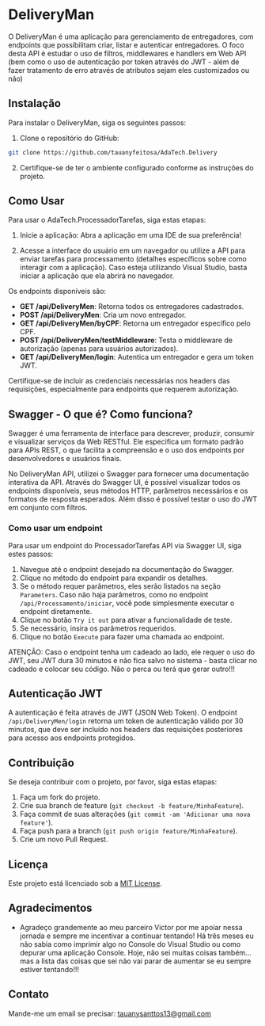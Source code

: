# DeliveryMan

O DeliveryMan é uma aplicação para gerenciamento de entregadores, com endpoints que possibilitam criar, listar e autenticar entregadores. O foco desta API é estudar o uso de filtros, middlewares e handlers em Web API (bem como o uso de autenticação por token através do JWT - além de fazer tratamento de erro através de atributos sejam eles customizados ou não)

## Instalação

Para instalar o DeliveryMan, siga os seguintes passos:

1. Clone o repositório do GitHub:
```bash
git clone https://github.com/tauanyfeitosa/AdaTech.Delivery
```


2. Certifique-se de ter o ambiente configurado conforme as instruções do projeto.

## Como Usar
Para usar o AdaTech.ProcessadorTarefas, siga estas etapas:

1. Inicie a aplicação: Abra a aplicação em uma IDE de sua preferência!

2. Acesse a interface do usuário em um navegador ou utilize a API para enviar tarefas para processamento (detalhes específicos sobre como interagir com a aplicação). Caso esteja utilizando Visual Studio, basta iniciar a aplicação que ela abrirá no navegador.

Os endpoints disponíveis são:

- **GET /api/DeliveryMen**: Retorna todos os entregadores cadastrados.
- **POST /api/DeliveryMen**: Cria um novo entregador.
- **GET /api/DeliveryMen/byCPF**: Retorna um entregador específico pelo CPF.
- **POST /api/DeliveryMen/testMiddleware**: Testa o middleware de autorização (apenas para usuários autorizados).
- **GET /api/DeliveryMen/login**: Autentica um entregador e gera um token JWT.

Certifique-se de incluir as credenciais necessárias nos headers das requisições, especialmente para endpoints que requerem autorização.

## Swagger - O que é? Como funciona?

Swagger é uma ferramenta de interface para descrever, produzir, consumir e visualizar serviços da Web RESTful. Ele especifica um formato padrão para APIs REST, o que facilita a compreensão e o uso dos endpoints por desenvolvedores e usuários finais.

No DeliveryMan API, utilizei o Swagger para fornecer uma documentação interativa da API. Através do Swagger UI, é possível visualizar todos os endpoints disponíveis, seus métodos HTTP, parâmetros necessários e os formatos de resposta esperados. Além disso é possível testar o uso do JWT em conjunto com filtros.

### Como usar um endpoint

Para usar um endpoint do ProcessadorTarefas API via Swagger UI, siga estes passos:

1. Navegue até o endpoint desejado na documentação do Swagger.
2. Clique no método do endpoint para expandir os detalhes.
3. Se o método requer parâmetros, eles serão listados na seção `Parameters`. Caso não haja parâmetros, como no endpoint `/api/Processamento/iniciar`, você pode simplesmente executar o endpoint diretamente.
4. Clique no botão `Try it out` para ativar a funcionalidade de teste.
5. Se necessário, insira os parâmetros requeridos.
6. Clique no botão `Execute` para fazer uma chamada ao endpoint.

ATENÇÃO: Caso o endpoint tenha um cadeado ao lado, ele requer o uso do JWT, seu JWT dura 30 minutos e não fica salvo no sistema - basta clicar no cadeado e colocar seu código. Não o perca ou terá que gerar outro!!!

## Autenticação JWT

A autenticação é feita através de JWT (JSON Web Token). O endpoint `/api/DeliveryMen/login` retorna um token de autenticação válido por 30 minutos, que deve ser incluído nos headers das requisições posteriores para acesso aos endpoints protegidos.

## Contribuição

Se deseja contribuir com o projeto, por favor, siga estas etapas:

1. Faça um fork do projeto.
2. Crie sua branch de feature (`git checkout -b feature/MinhaFeature`).
3. Faça commit de suas alterações (`git commit -am 'Adicionar uma nova feature'`).
4. Faça push para a branch (`git push origin feature/MinhaFeature`).
5. Crie um novo Pull Request.

## Licença

Este projeto está licenciado sob a [MIT License](https://opensource.org/licenses/MIT).

## Agradecimentos
- Agradeço grandemente ao meu parceiro Victor por me apoiar nessa jornada e sempre me incentivar a continuar tentando! Há três meses eu não sabia como imprimir algo no Console do Visual Studio ou como depurar uma aplicação Console. Hoje, não sei muitas coisas também... mas a lista das coisas que sei não vai parar de aumentar se eu sempre estiver tentando!!!

## Contato

Mande-me um email se precisar: [tauanysanttos13@gmail.com](mailto:tauanysanttos13@gmail.com)
